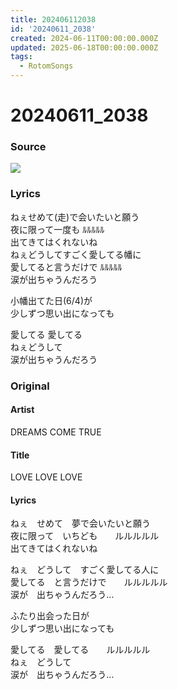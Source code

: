 ```yaml
---
title: 202406112038
id: '20240611_2038'
created: 2024-06-11T00:00:00.000Z
updated: 2025-06-18T00:00:00.000Z
tags:
  - RotomSongs
---
```

# 20240611_2038

### Source

![](https://x.com/Starlystrongest/status/1800492890155880648)

### Lyrics

ねぇせめて(走)で会いたいと願う  
夜に限って一度も ﾙﾙﾙﾙﾙ  
出てきてはくれないね  
ねぇどうしてすごく愛してる幡に  
愛してると言うだけで ﾙﾙﾙﾙﾙ  
涙が出ちゃうんだろう  
  
小幡出てた日(6/4)が  
少しずつ思い出になっても  
  
愛してる 愛してる  
ねぇどうして  
涙が出ちゃうんだろう  

### Original

#### Artist

DREAMS COME TRUE

#### Title

LOVE LOVE LOVE

#### Lyrics
  
ねぇ　せめて　夢で会いたいと願う  
夜に限って　いちども　　ルルルルル  
出てきてはくれないね  
  
ねぇ　どうして　すごく愛してる人に  
愛してる　と言うだけで　　ルルルルル  
涙が　出ちゃうんだろう…  
  
ふたり出会った日が  
少しずつ思い出になっても  
  
愛してる　愛してる　　ルルルルル  
ねぇ　どうして  
涙が　出ちゃうんだろう…  

